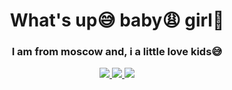 <div id='header' align="center">
  <h1>What's up😅 baby😩 girl🙎</h1>
  <h3> I am from moscow and, i a little love kids😅 </h3>
  <a href="https://t.me/+w-uCHDeJQN9iMDgy">
    <img src="https://img.shields.io/badge/Telegram-2CA5E0?style=for-the-badge&logo=telegram&logoColor=white">
  <a href="https://molitvaslovo.ru/wp-content/uploads/a/c/d/acd72dd97c165a9ce29a281e2e862877.jpeg">
    <img src="https://img.shields.io/badge/Wire-B71C1C?style=for-the-badge&logo=wire&logoColor=white">
    <a href="https://tankionline.com/ru/">
      <img src="https://img.shields.io/badge/matrix-000000?style=for-the-badge&logo=Matrix&logoColor=white">
</div>
